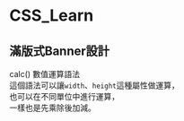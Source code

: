# CSS_Learn

## 滿版式Banner設計
calc() 數值運算語法  
這個語法可以讓`width`、`height`這種屬性做運算，  
也可以在不同單位中進行運算，  
一樣也是先乘除後加減。



